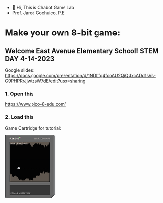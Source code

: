 - 👋 Hi, This is Chabot Game Lab
- Prof. Jared Gochuico, P.E.


# Make your own 8-bit game:

## Welcome East Avenue Elementary School! STEM DAY 4-14-2023




Google slides: https://docs.google.com/presentation/d/1NDbfg4fcoAU2QiQUxcADd1sVs-G9PHPRrJjwtzsW7dE/edit?usp=sharing


### 1. Open this
https://www.pico-8-edu.com/

### 2. Load this
Game Cartridge for tutorial: 

![alt text here](https://raw.githubusercontent.com/chabotgamelab/chabotgamelab/main/my_game.p8.png)




<!---
chabotgamelab/chabotgamelab is a ✨ special ✨ repository because its `README.md` (this file) appears on your GitHub profile.
You can click the Preview link to take a look at your changes.
--->

